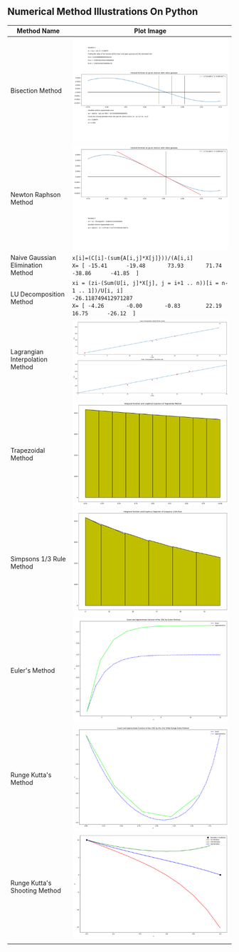 ## Numerical Method Illustrations On Python
| Method Name  	|Plot Image   	|
|---	|---	|
|Bisection Method  	| ![](PlotImages/14.png)  	|
|Newton Raphson Method  	| ![](PlotImages/24.png)  	|
|Naive Gaussian Elimination Method  	| `x[i]=(C[i]-(sum{A[i,j]*X[j]}))/(A[i,i]`<br>`X= [	-15.41	 	-19.48	 	 73.93	 	 71.74	 	-38.86	 	-41.85	]`  	|
|LU Decomposition Method  	| `xi = (zi-(Sum(U[i, j]*X[j], j = i+1 .. n))[i = n-1 .. 1])/U[i, i]`<br>`-26.118749412971287`<br>`X= [	-4.26	 	-0.00	 	-0.83	 	 22.19	 	 16.75	 	-26.12	] `	|
|Lagrangian Interpolation Method   	|![](PlotImages/53.png)   	|
|Trapezoidal Method   	|![](PlotImages/6.png)   	|
|Simpsons 1/3 Rule Method   	|![](PlotImages/7.png)   	|
|Euler's  Method   	|![](PlotImages/8.png)   	|
|Runge Kutta's  Method   	|![](PlotImages/9.png)   	|
|Runge Kutta's  Shooting Method   	|![](PlotImages/10.png)   	|
|   	|   	|



